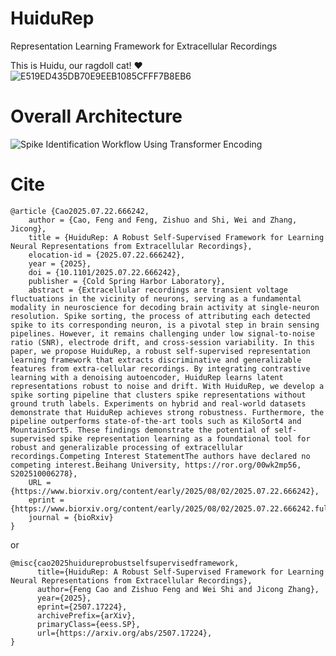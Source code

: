 # HuiduRep
Representation Learning Framework for Extracellular Recordings

This is Huidu, our ragdoll cat! ❤
![E519ED435DB70E9EEB1085CFFF7B8EB6](https://github.com/user-attachments/assets/9ee3624a-e004-4af5-a8e4-e520340fe7e3)

# Overall Architecture
![Spike Identification Workflow Using Transformer Encoding](https://github.com/user-attachments/assets/f10c9931-fd89-4fc4-bbc8-e7574c24870b)

# Cite
```
@article {Cao2025.07.22.666242,
	author = {Cao, Feng and Feng, Zishuo and Shi, Wei and Zhang, Jicong},
	title = {HuiduRep: A Robust Self-Supervised Framework for Learning Neural Representations from Extracellular Recordings},
	elocation-id = {2025.07.22.666242},
	year = {2025},
	doi = {10.1101/2025.07.22.666242},
	publisher = {Cold Spring Harbor Laboratory},
	abstract = {Extracellular recordings are transient voltage fluctuations in the vicinity of neurons, serving as a fundamental modality in neuroscience for decoding brain activity at single-neuron resolution. Spike sorting, the process of attributing each detected spike to its corresponding neuron, is a pivotal step in brain sensing pipelines. However, it remains challenging under low signal-to-noise ratio (SNR), electrode drift, and cross-session variability. In this paper, we propose HuiduRep, a robust self-supervised representation learning framework that extracts discriminative and generalizable features from extra-cellular recordings. By integrating contrastive learning with a denoising autoencoder, HuiduRep learns latent representations robust to noise and drift. With HuiduRep, we develop a spike sorting pipeline that clusters spike representations without ground truth labels. Experiments on hybrid and real-world datasets demonstrate that HuiduRep achieves strong robustness. Furthermore, the pipeline outperforms state-of-the-art tools such as KiloSort4 and MountainSort5. These findings demonstrate the potential of self-supervised spike representation learning as a foundational tool for robust and generalizable processing of extracellular recordings.Competing Interest StatementThe authors have declared no competing interest.Beihang University, https://ror.org/00wk2mp56, S202510006278},
	URL = {https://www.biorxiv.org/content/early/2025/08/02/2025.07.22.666242},
	eprint = {https://www.biorxiv.org/content/early/2025/08/02/2025.07.22.666242.full.pdf},
	journal = {bioRxiv}
}

```

or

```
@misc{cao2025huidureprobustselfsupervisedframework,
      title={HuiduRep: A Robust Self-Supervised Framework for Learning Neural Representations from Extracellular Recordings}, 
      author={Feng Cao and Zishuo Feng and Wei Shi and Jicong Zhang},
      year={2025},
      eprint={2507.17224},
      archivePrefix={arXiv},
      primaryClass={eess.SP},
      url={https://arxiv.org/abs/2507.17224}, 
}
```
